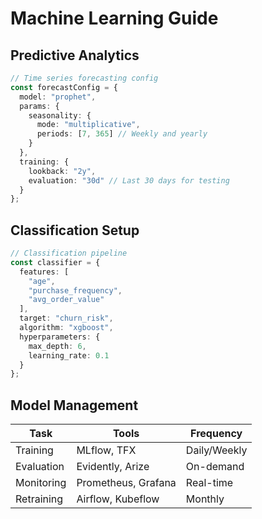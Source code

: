 # Machine Learning Guide

## Predictive Analytics
```typescript
// Time series forecasting config
const forecastConfig = {
  model: "prophet",
  params: {
    seasonality: {
      mode: "multiplicative",
      periods: [7, 365] // Weekly and yearly
    }
  },
  training: {
    lookback: "2y",
    evaluation: "30d" // Last 30 days for testing
  }
};
```

## Classification Setup
```typescript
// Classification pipeline
const classifier = {
  features: [
    "age",
    "purchase_frequency",
    "avg_order_value"
  ],
  target: "churn_risk",
  algorithm: "xgboost",
  hyperparameters: {
    max_depth: 6,
    learning_rate: 0.1
  }
};
```

## Model Management
| Task | Tools | Frequency |
|------|-------|-----------|
| Training | MLflow, TFX | Daily/Weekly |
| Evaluation | Evidently, Arize | On-demand |
| Monitoring | Prometheus, Grafana | Real-time |
| Retraining | Airflow, Kubeflow | Monthly |